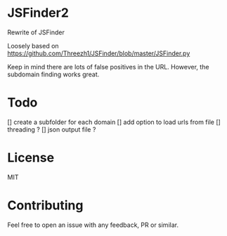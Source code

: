 # JSFinder2

Rewrite of JSFinder

Loosely based on https://github.com/Threezh1/JSFinder/blob/master/JSFinder.py

Keep in mind there are lots of false positives in the URL. However, the subdomain finding works great.

# Todo

[] create a subfolder for each domain
[] add option to load urls from file
[] threading ?
[] json output file ?

# License

MIT

# Contributing

Feel free to open an issue with any feedback, PR or similar.
